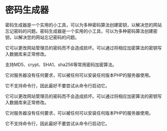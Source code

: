 # 密码生成器

密码生成器是一个实用的小工具，可以为多种密码算法创建密钥，以解决您的网站忘记密码的问题。密码生成器是一个实用的小工具，可以为多种密码算法创建密钥，以解决您的网站忘记密码的问题。

它可以更改网站管理员的密码而不会造成损坏。可以通过将相应加密算法的密钥写入数据库来正常修改。

支持MD5、crypt、SHA1、sha256等常用密码加密算法。

它对服务器没有任何要求，可以被任何可以安装任何版本PHP的服务器使用。

它不支持命令行，因此最好不要尝试从命令行启动它。

它可以更改网站管理员的密码而不会造成损坏。可以通过将相应加密算法的密钥写入数据库来正常修改。

它对服务器没有任何要求，可以被任何可以安装任何版本PHP的服务器使用。

它不支持命令行，因此最好不要尝试从命令行启动它。
